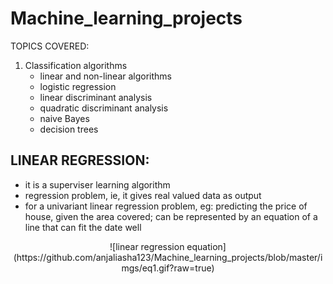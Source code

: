 # Machine_learning_projects

TOPICS COVERED:
<ol>
  <li>Classification algorithms
   <ul>
     <li> linear and non-linear algorithms
     <li> logistic regression
     <li> linear discriminant analysis
     <li> quadratic discriminant analysis
     <li> naive Bayes
     <li> decision trees
   </ul>
</ol>

## LINEAR REGRESSION:
- it is a superviser learning algorithm
- regression problem, ie, it gives real valued data as output
- for a univariant linear regression problem, eg: predicting the price of house, given the area covered; can be represented by an equation of a line that can fit the date well
<center>
![linear regression equation](https://github.com/anjaliasha123/Machine_learning_projects/blob/master/imgs/eq1.gif?raw=true)
</center>
